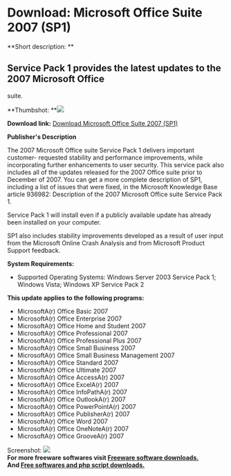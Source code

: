 # Download: Microsoft Office Suite 2007 (SP1)

**Short description: **

## Service Pack 1 provides the latest updates to the 2007 Microsoft Office
suite.

  
**Thumbshot: **![](http://www.freewarefiles.com/screenshot/nopic.gif)   
  
**Download link:** [Download Microsoft Office Suite 2007 (SP1)](http://freesoftwares.boysofts.com/Microsoft-Office-Suite-SP_program_38310.html)  
  

**Publisher's Description**  
  

The 2007 Microsoft Office suite Service Pack 1 delivers important customer-
requested stability and performance improvements, while incorporating further
enhancements to user security. This service pack also includes all of the
updates released for the 2007 Office suite prior to December of 2007. You can
get a more complete description of SP1, including a list of issues that were
fixed, in the Microsoft Knowledge Base article 936982: Description of the 2007
Microsoft Office suite Service Pack 1.

Service Pack 1 will install even if a publicly available update has already
been installed on your computer.

SP1 also includes stability improvements developed as a result of user input
from the Microsoft Online Crash Analysis and from Microsoft Product Support
feedback.

**System Requirements:**

  * Supported Operating Systems: Windows Server 2003 Service Pack 1; Windows Vista; Windows XP Service Pack 2 

**This update applies to the following programs:**

  * MicrosoftA(r) Office Basic 2007 
  * MicrosoftA(r) Office Enterprise 2007 
  * MicrosoftA(r) Office Home and Student 2007 
  * MicrosoftA(r) Office Professional 2007 
  * MicrosoftA(r) Office Professional Plus 2007 
  * MicrosoftA(r) Office Small Business 2007 
  * MicrosoftA(r) Office Small Business Management 2007 
  * MicrosoftA(r) Office Standard 2007 
  * MicrosoftA(r) Office Ultimate 2007 
  * MicrosoftA(r) Office AccessA(r) 2007 
  * MicrosoftA(r) Office ExcelA(r) 2007 
  * MicrosoftA(r) Office InfoPathA(r) 2007 
  * MicrosoftA(r) Office OutlookA(r) 2007 
  * MicrosoftA(r) Office PowerPointA(r) 2007 
  * MicrosoftA(r) Office PublisherA(r) 2007 
  * MicrosoftA(r) Office Word 2007 
  * MicrosoftA(r) Office OneNoteA(r) 2007 
  * MicrosoftA(r) Office GrooveA(r) 2007 

  
  
Screenshot: ![](http://www.freewarefiles.com/screenshot/nopic.gif)  
**For more freeware softwares visit [Freeware software downloads.](http://freesoftwares.boysofts.com/)**   
**And [Free softwares and php script downloads.](http://www.boysofts.com/)**

